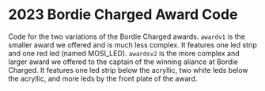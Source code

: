 # 2023 Bordie Charged Award Code

Code for the two variations of the Bordie Charged awards. `awardv1` is the smaller award we offered and is much less complex. It features one led strip and one red led (named MOSI_LED). `awardsv2` is the  more complex and larger award we offered to the captain of the winning aliance at Bordie Charged. It features one led strip below the acryllic, two white leds below the acryllic, and more leds by the front plate of the award.